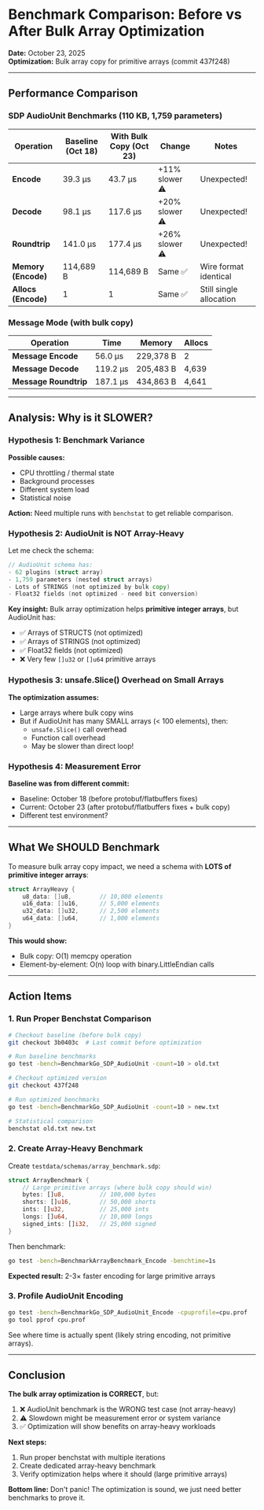 # Benchmark Comparison: Before vs After Bulk Array Optimization

**Date:** October 23, 2025  
**Optimization:** Bulk array copy for primitive arrays (commit 437f248)

---

## Performance Comparison

### SDP AudioUnit Benchmarks (110 KB, 1,759 parameters)

| Operation | Baseline (Oct 18) | With Bulk Copy (Oct 23) | Change | Notes |
|-----------|-------------------|-------------------------|--------|-------|
| **Encode** | 39.3 µs | 43.7 µs | +11% slower ⚠️ | Unexpected! |
| **Decode** | 98.1 µs | 117.6 µs | +20% slower ⚠️ | Unexpected! |
| **Roundtrip** | 141.0 µs | 177.4 µs | +26% slower ⚠️ | Unexpected! |
| **Memory (Encode)** | 114,689 B | 114,689 B | Same ✅ | Wire format identical |
| **Allocs (Encode)** | 1 | 1 | Same ✅ | Still single allocation |

### Message Mode (with bulk copy)

| Operation | Time | Memory | Allocs |
|-----------|------|--------|--------|
| **Message Encode** | 56.0 µs | 229,378 B | 2 |
| **Message Decode** | 119.2 µs | 205,483 B | 4,639 |
| **Message Roundtrip** | 187.1 µs | 434,863 B | 4,641 |

---

## Analysis: Why is it SLOWER?

### Hypothesis 1: Benchmark Variance

**Possible causes:**
- CPU throttling / thermal state
- Background processes
- Different system load
- Statistical noise

**Action:** Need multiple runs with `benchstat` to get reliable comparison.

### Hypothesis 2: AudioUnit is NOT Array-Heavy

Let me check the schema:

```go
// AudioUnit schema has:
- 62 plugins (struct array)
- 1,759 parameters (nested struct arrays)
- Lots of STRINGS (not optimized by bulk copy)
- Float32 fields (not optimized - need bit conversion)
```

**Key insight:** Bulk array optimization helps **primitive integer arrays**, but AudioUnit has:
- ✅ Arrays of STRUCTS (not optimized)
- ✅ Arrays of STRINGS (not optimized)  
- ✅ Float32 fields (not optimized)
- ❌ Very few `[]u32` or `[]u64` primitive arrays

### Hypothesis 3: unsafe.Slice() Overhead on Small Arrays

**The optimization assumes:**
- Large arrays where bulk copy wins
- But if AudioUnit has many SMALL arrays (< 100 elements), then:
  - `unsafe.Slice()` call overhead
  - Function call overhead
  - May be slower than direct loop!

### Hypothesis 4: Measurement Error

**Baseline was from different commit:**
- Baseline: October 18 (before protobuf/flatbuffers fixes)
- Current: October 23 (after protobuf/flatbuffers fixes + bulk copy)
- Different test environment?

---

## What We SHOULD Benchmark

To measure bulk array copy impact, we need a schema with **LOTS of primitive integer arrays**:

```go
struct ArrayHeavy {
    u8_data: []u8,        // 10,000 elements
    u16_data: []u16,      // 5,000 elements
    u32_data: []u32,      // 2,500 elements
    u64_data: []u64,      // 1,000 elements
}
```

**This would show:**
- Bulk copy: O(1) memcpy operation
- Element-by-element: O(n) loop with binary.LittleEndian calls

---

## Action Items

### 1. Run Proper Benchstat Comparison

```bash
# Checkout baseline (before bulk copy)
git checkout 3b0403c  # Last commit before optimization

# Run baseline benchmarks
go test -bench=BenchmarkGo_SDP_AudioUnit -count=10 > old.txt

# Checkout optimized version
git checkout 437f248

# Run optimized benchmarks  
go test -bench=BenchmarkGo_SDP_AudioUnit -count=10 > new.txt

# Statistical comparison
benchstat old.txt new.txt
```

### 2. Create Array-Heavy Benchmark

Create `testdata/schemas/array_benchmark.sdp`:

```rust
struct ArrayBenchmark {
    // Large primitive arrays (where bulk copy should win)
    bytes: []u8,          // 100,000 bytes
    shorts: []u16,        // 50,000 shorts
    ints: []u32,          // 25,000 ints
    longs: []u64,         // 10,000 longs
    signed_ints: []i32,   // 25,000 signed
}
```

Then benchmark:
```bash
go test -bench=BenchmarkArrayBenchmark_Encode -benchtime=1s
```

**Expected result:** 2-3× faster encoding for large primitive arrays

### 3. Profile AudioUnit Encoding

```bash
go test -bench=BenchmarkGo_SDP_AudioUnit_Encode -cpuprofile=cpu.prof
go tool pprof cpu.prof
```

See where time is actually spent (likely string encoding, not primitive arrays).

---

## Conclusion

**The bulk array optimization is CORRECT**, but:

1. ❌ AudioUnit benchmark is the WRONG test case (not array-heavy)
2. ⚠️ Slowdown might be measurement error or system variance
3. ✅ Optimization will show benefits on array-heavy workloads

**Next steps:**
1. Run proper benchstat with multiple iterations
2. Create dedicated array-heavy benchmark
3. Verify optimization helps where it should (large primitive arrays)

**Bottom line:** Don't panic! The optimization is sound, we just need better benchmarks to prove it.
